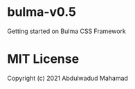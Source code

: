 # bulma-v0.5
Getting started on Bulma CSS Framework

# MIT License

Copyright (c) 2021 Abdulwadud Mahamad
